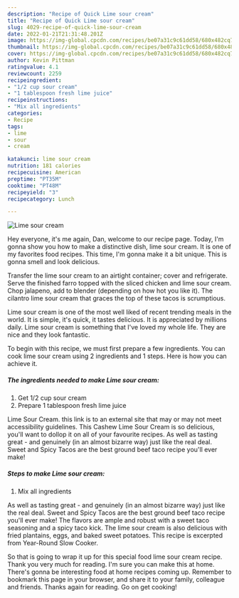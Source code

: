 ```yaml
---
description: "Recipe of Quick Lime sour cream"
title: "Recipe of Quick Lime sour cream"
slug: 4029-recipe-of-quick-lime-sour-cream
date: 2022-01-21T21:31:48.201Z
image: https://img-global.cpcdn.com/recipes/be07a31c9c61dd58/680x482cq70/lime-sour-cream-recipe-main-photo.jpg
thumbnail: https://img-global.cpcdn.com/recipes/be07a31c9c61dd58/680x482cq70/lime-sour-cream-recipe-main-photo.jpg
cover: https://img-global.cpcdn.com/recipes/be07a31c9c61dd58/680x482cq70/lime-sour-cream-recipe-main-photo.jpg
author: Kevin Pittman
ratingvalue: 4.1
reviewcount: 2259
recipeingredient:
- "1/2 cup sour cream"
- "1 tablespoon fresh lime juice"
recipeinstructions:
- "Mix all ingredients"
categories:
- Recipe
tags:
- lime
- sour
- cream

katakunci: lime sour cream 
nutrition: 181 calories
recipecuisine: American
preptime: "PT35M"
cooktime: "PT48M"
recipeyield: "3"
recipecategory: Lunch

---
```



![Lime sour cream](https://img-global.cpcdn.com/recipes/be07a31c9c61dd58/680x482cq70/lime-sour-cream-recipe-main-photo.jpg)

Hey everyone, it's me again, Dan, welcome to our recipe page. Today, I'm gonna show you how to make a distinctive dish, lime sour cream. It is one of my favorites food recipes. This time, I'm gonna make it a bit unique. This is gonna smell and look delicious.

Transfer the lime sour cream to an airtight container; cover and refrigerate. Serve the finished farro topped with the sliced chicken and lime sour cream. Chop jalapeno, add to blender (depending on how hot you like it). The cilantro lime sour cream that graces the top of these tacos is scrumptious.

Lime sour cream is one of the most well liked of recent trending meals in the world. It is simple, it's quick, it tastes delicious. It is appreciated by millions daily. Lime sour cream is something that I've loved my whole life. They are nice and they look fantastic.


To begin with this recipe, we must first prepare a few ingredients. You can cook lime sour cream using 2 ingredients and 1 steps. Here is how you can achieve it.

<!--inarticleads1-->

##### The ingredients needed to make Lime sour cream:

1. Get 1/2 cup sour cream
1. Prepare 1 tablespoon fresh lime juice


Lime Sour Cream. this link is to an external site that may or may not meet accessibility guidelines. This Cashew Lime Sour Cream is so delicious, you&#39;ll want to dollop it on all of your favourite recipes. As well as tasting great - and genuinely (in an almost bizarre way) just like the real deal. Sweet and Spicy Tacos are the best ground beef taco recipe you&#39;ll ever make! 

<!--inarticleads2-->

##### Steps to make Lime sour cream:

1. Mix all ingredients


As well as tasting great - and genuinely (in an almost bizarre way) just like the real deal. Sweet and Spicy Tacos are the best ground beef taco recipe you&#39;ll ever make! The flavors are ample and robust with a sweet taco seasoning and a spicy taco kick. The lime sour cream is also delicious with fried plantains, eggs, and baked sweet potatoes. This recipe is excerpted from Year-Round Slow Cooker. 

So that is going to wrap it up for this special food lime sour cream recipe. Thank you very much for reading. I'm sure you can make this at home. There's gonna be interesting food at home recipes coming up. Remember to bookmark this page in your browser, and share it to your family, colleague and friends. Thanks again for reading. Go on get cooking!

